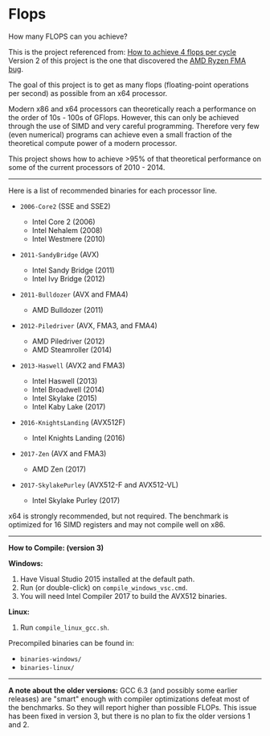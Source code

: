 Flops
=====

How many FLOPS can you achieve?

This is the project referenced from: [How to achieve 4 flops per cycle](http://stackoverflow.com/q/8389648/922184)<br>
Version 2 of this project is the one that discovered the [AMD Ryzen FMA bug](https://www.digitaltrends.com/computing/ryzen-amd-bios-fix-fma3-crash/).

The goal of this project is to get as many flops (floating-point operations per second) as possible from an x64 processor.

Modern x86 and x64 processors can theoretically reach a performance on the order of 10s - 100s of GFlops.
However, this can only be achieved through the use of SIMD and very careful programming.
Therefore very few (even numerical) programs can achieve even a small fraction of the theoretical compute power of a modern processor.

This project shows how to achieve >95% of that theoretical performance on some of the current processors of 2010 - 2014.

-----

Here is a list of recommended binaries for each processor line.

 - `2006-Core2` (SSE and SSE2)
    - Intel Core 2 (2006)
    - Intel Nehalem (2008)
    - Intel Westmere (2010)

 - `2011-SandyBridge` (AVX)
    - Intel Sandy Bridge (2011)
    - Intel Ivy Bridge (2012)

 - `2011-Bulldozer` (AVX and FMA4)
    - AMD Bulldozer (2011)

 - `2012-Piledriver` (AVX, FMA3, and FMA4)
    - AMD Piledriver (2012)
    - AMD Steamroller (2014)

 - `2013-Haswell` (AVX2 and FMA3)
    - Intel Haswell (2013)
    - Intel Broadwell (2014)
    - Intel Skylake (2015)
    - Intel Kaby Lake (2017)

 - `2016-KnightsLanding` (AVX512F)
    - Intel Knights Landing (2016)

 - `2017-Zen` (AVX and FMA3)
    - AMD Zen (2017)

 - `2017-SkylakePurley` (AVX512-F and AVX512-VL)
    - Intel Skylake Purley (2017)

x64 is strongly recommended, but not required. The benchmark is optimized for 16 SIMD registers and may not compile well on x86.

-----

**How to Compile: (version 3)**

**Windows:**
 1. Have Visual Studio 2015 installed at the default path.
 2. Run (or double-click) on `compile_windows_vsc.cmd`.
 3. You will need Intel Compiler 2017 to build the AVX512 binaries.

**Linux:**
 1. Run `compile_linux_gcc.sh`.

Precompiled binaries can be found in:
 - `binaries-windows/`
 - `binaries-linux/`

-----

**A note about the older versions:**
GCC 6.3 (and possibly some earlier releases) are "smart" enough with compiler optimizations defeat most of the benchmarks. So they will report higher than possible FLOPs. This issue has been fixed in version 3, but there is no plan to fix the older versions 1 and 2.
